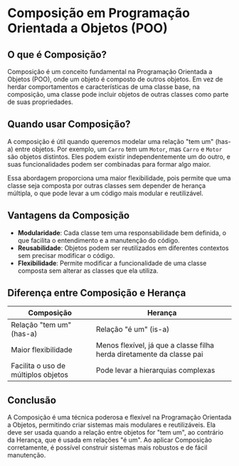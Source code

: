 # Composição em Programação Orientada a Objetos (POO)

## O que é Composição?

Composição é um conceito fundamental na Programação Orientada a Objetos (POO), onde um objeto é composto de outros objetos. Em vez de herdar comportamentos e características de uma classe base, na composição, uma classe pode incluir objetos de outras classes como parte de suas propriedades.

## Quando usar Composição?

A composição é útil quando queremos modelar uma relação "tem um" (has-a) entre objetos. Por exemplo, um `Carro` tem um `Motor`, mas `Carro` e `Motor` são objetos distintos. Eles podem existir independentemente um do outro, e suas funcionalidades podem ser combinadas para formar algo maior.

Essa abordagem proporciona uma maior flexibilidade, pois permite que uma classe seja composta por outras classes sem depender de herança múltipla, o que pode levar a um código mais modular e reutilizável.

## Vantagens da Composição

- **Modularidade**: Cada classe tem uma responsabilidade bem definida, o que facilita o entendimento e a manutenção do código.
- **Reusabilidade**: Objetos podem ser reutilizados em diferentes contextos sem precisar modificar o código.
- **Flexibilidade**: Permite modificar a funcionalidade de uma classe composta sem alterar as classes que ela utiliza.

## Diferença entre Composição e Herança

| **Composição** | **Herança** |
|----------------|-------------|
| Relação "tem um" (has-a) | Relação "é um" (is-a) |
| Maior flexibilidade | Menos flexível, já que a classe filha herda diretamente da classe pai |
| Facilita o uso de múltiplos objetos | Pode levar a hierarquias complexas |

## Conclusão

A Composição é uma técnica poderosa e flexível na Programação Orientada a Objetos, permitindo criar sistemas mais modulares e reutilizáveis. Ela deve ser usada quando a relação entre objetos for "tem um", ao contrário da Herança, que é usada em relações "é um". Ao aplicar Composição corretamente, é possível construir sistemas mais robustos e de fácil manutenção.